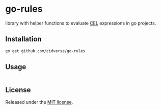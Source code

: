 # go-rules

library with helper functions to evaluate [CEL](https://github.com/google/cel-spec) expressions in go projects.

## Installation

```bash
go get github.com/cidverse/go-rules
```

## Usage

```go

```

## License

Released under the [MIT license](./LICENSE).
